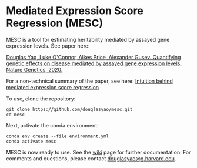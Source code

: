 # Mediated Expression Score Regression (MESC)

MESC is a tool for estimating heritability mediated by assayed gene expression levels. See paper here: 

[Douglas Yao, Luke O'Connor, Alkes Price, Alexander Gusev. Quantifying genetic effects on disease mediated by assayed gene expression levels. Nature Genetics, 2020.](https://www.nature.com/articles/s41588-020-0625-2)

For a non-technical summary of the paper, see here: [Intuition behind mediated expression score regression](https://douglasyao.github.io/2020/09/16/intuition-behind-mediated-expression-score-regression.html)

To use, clone the repository: 
```
git clone https://github.com/douglasyao/mesc.git
cd mesc
```

Next, activate the conda environment:
```
conda env create --file environment.yml
conda activate mesc
```

MESC is now ready to use. See the [wiki](https://github.com/douglasyao/mesc/wiki) page for further documentation. For comments and questions, please contact douglasyao@g.harvard.edu.
